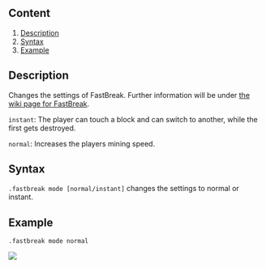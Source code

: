 ## Content
  1. [Description](#description)
  2. [Syntax](#syntax)
  3. [Example](#example)
  
## Description
Changes the settings of FastBreak. Further information will be under [the wiki page for FastBreak]().

`instant`: The player can touch a block and can switch to another, while the first gets destroyed.

`normal`: Increases the players mining speed.

## Syntax
`.fastbreak mode [normal/instant]` changes the settings to normal or instant.

## Example
`.fastbreak mode normal`

![](http://puu.sh/hJpkC/3f98c49fdd.png)
